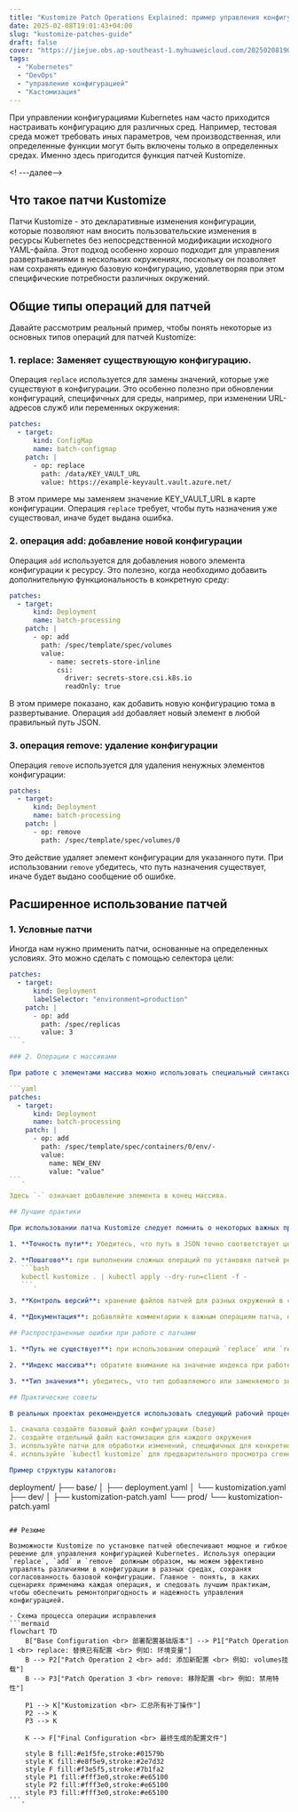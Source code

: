 ```yaml
---
title: "Kustomize Patch Operations Explained: пример управления конфигурацией K8s"
date: 2025-02-08T19:01:43+04:00
slug: "kustomize-patches-guide"
draft: false
cover: "https://jiejue.obs.ap-southeast-1.myhuaweicloud.com/20250208190510206.webp"
tags:
  - "Kubernetes"
  - "DevOps"
  - "управление конфигурацией"
  - "Кастомизация"
---
```


При управлении конфигурациями Kubernetes нам часто приходится настраивать конфигурацию для различных сред. Например, тестовая среда может требовать иных параметров, чем производственная, или определенные функции могут быть включены только в определенных средах. Именно здесь пригодится функция патчей Kustomize.

<! ---далее-->

## Что такое патчи Kustomize

Патчи Kustomize - это декларативные изменения конфигурации, которые позволяют нам вносить пользовательские изменения в ресурсы Kubernetes без непосредственной модификации исходного YAML-файла. Этот подход особенно хорошо подходит для управления развертываниями в нескольких окружениях, поскольку он позволяет нам сохранять единую базовую конфигурацию, удовлетворяя при этом специфические потребности различных окружений.

## Общие типы операций для патчей

Давайте рассмотрим реальный пример, чтобы понять некоторые из основных типов операций для патчей Kustomize:

### 1. replace: Заменяет существующую конфигурацию.

Операция `replace` используется для замены значений, которые уже существуют в конфигурации. Это особенно полезно при обновлении конфигураций, специфичных для среды, например, при изменении URL-адресов служб или переменных окружения:

```yaml
patches:
  - target:
      kind: ConfigMap
      name: batch-configmap
    patch: |
      - op: replace
        path: /data/KEY_VAULT_URL
        value: https://example-keyvault.vault.azure.net/
```

В этом примере мы заменяем значение KEY_VAULT_URL в карте конфигурации. Операция `replace` требует, чтобы путь назначения уже существовал, иначе будет выдана ошибка.

### 2. операция add: добавление новой конфигурации

Операция `add` используется для добавления нового элемента конфигурации к ресурсу. Это полезно, когда необходимо добавить дополнительную функциональность в конкретную среду:

```yaml
patches:
  - target:
      kind: Deployment
      name: batch-processing
    patch: |
      - op: add
        path: /spec/template/spec/volumes
        value:
          - name: secrets-store-inline
            csi:
              driver: secrets-store.csi.k8s.io
              readOnly: true
```

В этом примере показано, как добавить новую конфигурацию тома в развертывание. Операция `add` добавляет новый элемент в любой правильный путь JSON.

### 3. операция remove: удаление конфигурации

Операция `remove` используется для удаления ненужных элементов конфигурации:

```yaml
patches:
  - target:
      kind: Deployment
      name: batch-processing
    patch: |
      - op: remove
        path: /spec/template/spec/volumes/0
```

Это действие удаляет элемент конфигурации для указанного пути. При использовании `remove` убедитесь, что путь назначения существует, иначе будет выдано сообщение об ошибке.

## Расширенное использование патчей

### 1. Условные патчи

Иногда нам нужно применить патчи, основанные на определенных условиях. Это можно сделать с помощью селектора цели:

```yaml
patches:
  - target:
      kind: Deployment
      labelSelector: "environment=production"
    patch: |
      - op: add
        path: /spec/replicas
        value: 3
```.

### 2. Операции с массивами

При работе с элементами массива можно использовать специальный синтаксис:

```yaml
patches:
  - target:
      kind: Deployment
      name: batch-processing
    patch: |
      - op: add
        path: /spec/template/spec/containers/0/env/-
        value:
          name: NEW_ENV
          value: "value"
```.

Здесь `-` означает добавление элемента в конец массива.

## Лучшие практики

При использовании патча Kustomize следует помнить о некоторых важных правилах:

1. **Точность пути**: Убедитесь, что путь в JSON точно соответствует целевому местоположению, включая регистр.

2. **Пошагово**: при выполнении сложных операций по установке патчей рекомендуется делать это пошагово, проверяя на каждом шаге, что сгенерированная конфигурация соответствует ожиданиям:
   ```bash
   kubectl kustomize . | kubectl apply --dry-run=client -f -
   ```.

3. **Контроль версий**: хранение файлов патчей для разных окружений в собственных каталогах упрощает управление и отслеживание изменений.

4. **Документация**: добавляйте комментарии к важным операциям патча, описывающие их использование и влияние.

## Распространенные ошибки при работе с патчами

1. **Путь не существует**: при использовании операций `replace` или `remove` убедитесь, что целевой путь существует.

2. **Индекс массива**: обратите внимание на значение индекса при работе с массивами, неправильный индекс приведет к неудаче операции.

3. **Тип значения**: убедитесь, что тип добавляемого или заменяемого значения соответствует целевому расположению. Например, нельзя заменить значение числового типа на строку.

## Практические советы

В реальных проектах рекомендуется использовать следующий рабочий процесс:

1. сначала создайте базовый файл конфигурации (base)
2. создайте отдельный файл кастомизации для каждого окружения
3. используйте патчи для обработки изменений, специфичных для конкретного окружения
4. используйте `kubectl kustomize` для предварительного просмотра сгенерированной конфигурации перед применением изменений

Пример структуры каталогов:
```
deployment/
├── base/
│   ├── deployment.yaml
│   └── kustomization.yaml
├── dev/
│   ├── kustomization-patch.yaml
└── prod/
    └── kustomization-patch.yaml
```

## Резюме

Возможности Kustomize по установке патчей обеспечивают мощное и гибкое решение для управления конфигурацией Kubernetes. Используя операции `replace`, `add` и `remove` должным образом, мы можем эффективно управлять различиями в конфигурации в разных средах, сохраняя согласованность базовой конфигурации. Главное - понять, в каких сценариях применима каждая операция, и следовать лучшим практикам, чтобы обеспечить ремонтопригодность и надежность управления конфигурацией.

- Схема процесса операции исправления
```mermaid
flowchart TD
    B["Base Configuration <br> 部署配置基础版本"] --> P1["Patch Operation 1 <br> replace: 替换已有配置 <br> 例如: 环境变量"]
    B --> P2["Patch Operation 2 <br> add: 添加新配置 <br> 例如: volumes挂载"]
    B --> P3["Patch Operation 3 <br> remove: 移除配置 <br> 例如: 禁用特性"]
    
    P1 --> K["Kustomization <br> 汇总所有补丁操作"]
    P2 --> K
    P3 --> K
    
    K --> F["Final Configuration <br> 最终生成的配置文件"]
    
    style B fill:#e1f5fe,stroke:#01579b
    style K fill:#e8f5e9,stroke:#2e7d32
    style F fill:#f3e5f5,stroke:#7b1fa2
    style P1 fill:#fff3e0,stroke:#e65100
    style P2 fill:#fff3e0,stroke:#e65100
    style P3 fill:#fff3e0,stroke:#e65100
```.

